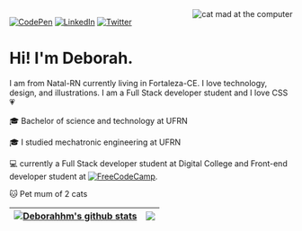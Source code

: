 
<img src="https://c.tenor.com/Wv6zVQPZFtcAAAAC/error.gif" alt="cat mad at the computer" align="right">


[![CodePen](https://img.shields.io/badge/Codepen-000000?style=for-the-badge&logo=codepen&logoColor=white)](https://codepen.io/deborahhm)
[![LinkedIn](https://img.shields.io/badge/linkedin-%230077B5.svg?style=for-the-badge&logo=linkedin&logoColor=white)](https://www.linkedin.com/in/deborah-nascimento-927249191/)
[![Twitter](https://img.shields.io/badge/Twitter-%231DA1F2.svg?style=for-the-badge&logo=Twitter&logoColor=white)](https://twitter.com/DevBinha)



# Hi! I'm Deborah.
I am from Natal-RN currently living in Fortaleza-CE.
I love technology, design, and illustrations.
I am a Full Stack developer student and I love CSS :heartpulse: 

:mortar_board: Bachelor of science and technology at UFRN 

:mortar_board: I studied mechatronic engineering at UFRN 

:computer: currently a Full Stack developer student at Digital College and 
Front-end developer student at
[![FreeCodeCamp](https://img.shields.io/badge/Freecodecamp-%23123.svg?&style=for-the-badge&logo=freecodecamp&logoColor=green)](https://www.freecodecamp.org/fccf46a8b72-445a-4117-a5da-f124483a9ffd).

:cat: Pet mum of 2 cats


| <a href="ttps://github.com/Deborahhm/Deborahhm"><img align="center" src="https://github-readme-stats.vercel.app/api/top-langs/?username=Deborahhm&bg_color=30,76B4C5,12353F&title_color=fff&text_color=fff" alt="Deborahhm's github stats" /></a> | <a href="https://github.com/Deborahhm/Deborahhm"><img align="center" src="https://github-readme-stats.vercel.app/api?username=Deborahhm&bg_color=30,76B4C5,12353F&title_color=fff&text_color=fff" /></a> |
| ------------- | ------------- |
